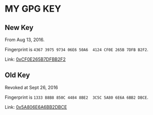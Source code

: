 # MY GPG KEY

## New Key

From Aug 13, 2016.

Fingerprint is `4367 3975 9734 06E6 50A6  4124 CF0E 265B 7DFB B2F2`.

Link: [0xCF0E265B7DFBB2F2](https://sks.ustclug.org/pks/lookup?op=vindex&search=0xCF0E265B7DFBB2F2)

## Old Key

Revoked at Sept 26, 2016

Fingerprint is `1333 B8B8 850C 4484 8BE2  3C5C 5A80 6E6A 6BB2 DBCE`.

Link: [0x5A806E6A6BB2DBCE](https://sks.ustclug.org/pks/lookup?op=vindex&search=0x5A806E6A6BB2DBCE)
